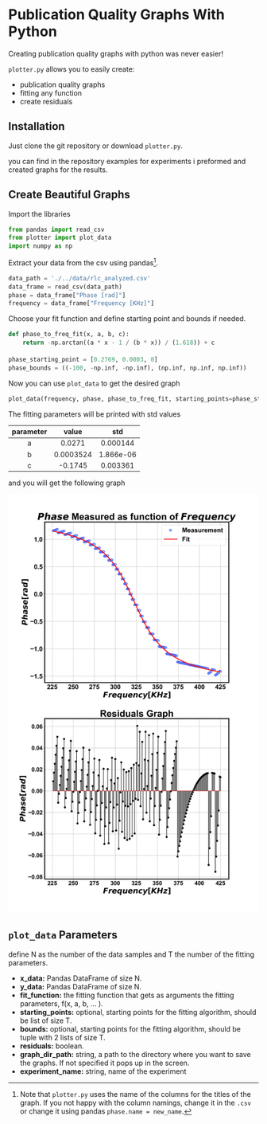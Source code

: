 # Publication Quality Graphs With Python
Creating publication quality graphs with python was never easier!

`plotter.py` allows you to easily create:
- publication quality graphs
- fitting any function
- create residuals


## Installation
Just clone the git repository or download `plotter.py`.

you can find in the repository examples for experiments i preformed and created graphs for the results.

## Create Beautiful Graphs
Import the libraries
```python
from pandas import read_csv
from plotter import plot_data
import numpy as np
```

Extract your data from the csv using pandas[^1]. 

```python
data_path = './../data/rlc_analyzed.csv'
data_frame = read_csv(data_path)
phase = data_frame["Phase [rad]"]
frequency = data_frame["Frequency [KHz]"]
```
[^1]: Note that `plotter.py` uses the name of the columns for the titles of the graph. If you not happy with the column namings,
change it in the `.csv` or change it using pandas `phase.name = new_name`.

Choose your fit function and define starting point and bounds if needed.
```python
def phase_to_freq_fit(x, a, b, c):
    return -np.arctan((a * x - 1 / (b * x)) / (1.618)) + c

phase_starting_point = [0.2769, 0.0003, 0]
phase_bounds = ((-100, -np.inf, -np.inf), (np.inf, np.inf, np.inf))
```

Now you can use `plot_data` to get the desired graph
```python
plot_data(frequency, phase, phase_to_freq_fit, starting_points=phase_starting_point, bounds=phase_starting_bounds, residuals=True, save=False)
```
The fitting parameters will be printed with std values

| parameter |   value   |    std    |
|:---------:|:---------:|:---------:|
|     a     |  0.0271   | 0.000144  |
|     b     | 0.0003524 | 1.866e-06 |
|     c     |  -0.1745  | 0.003361  |

and you will get the following graph

![alt text](https://github.com/MajoRoth/plotter/blob/main/graphs/rlc%20-%20Phase%20%5Brad%5D%20as%20function%20of%20Frequency%20%5BKHz%5D.png "Graph")

## `plot_data` Parameters
define N as the number of the data samples and T the number of the fitting parameters.
- **x_data:** Pandas DataFrame of size N.
- **y_data:** Pandas DataFrame of size N.
- **fit_function:** the fitting function that gets as arguments the fitting parameters, f(x, a, b, ... ).
- **starting_points:** optional, starting points for the fitting algorithm, should be list of size T.
- **bounds:** optional, starting points for the fitting algorithm, should be tuple with 2 lists of size T.
- **residuals:** boolean.
- **graph_dir_path:** string, a path to the directory where you want to save the graphs. If not specified it pops up in the screen.
- **experiment_name:** string, name of the experiment




